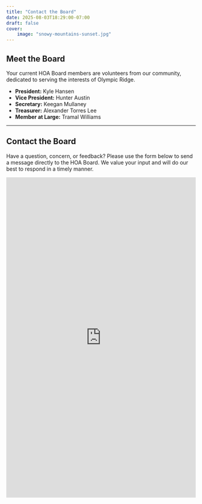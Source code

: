 ```yaml
---
title: "Contact the Board"
date: 2025-08-03T18:29:00-07:00
draft: false
cover:
    image: "snowy-mountains-sunset.jpg"
---
```


## Meet the Board

Your current HOA Board members are volunteers from our community, dedicated to serving the interests of Olympic Ridge.

* **President:** Kyle Hansen
* **Vice President:** Hunter Austin
* **Secretary:** Keegan Mullaney
* **Treasurer:** Alexander Torres Lee
* **Member at Large:** Tramal Williams

---

## Contact the Board

Have a question, concern, or feedback? Please use the form below to send a message directly to the HOA Board. We value your input and will do our best to respond in a timely manner.

<iframe src="https://docs.google.com/forms/d/e/1FAIpQLSdraRIhTQYCaDdsboToocyQahDZ1zP-kIcml7TEd5Yfrvlosg/viewform?embedded=true" width="100%" height="850" frameborder="0" marginheight="0" marginwidth="0">Loading…</iframe>
